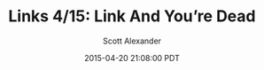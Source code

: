 ---
layout: podcast
title: "Links 4/15: Link And You’re Dead"
author: Scott Alexander
description: https://slatestarcodex.com/2015/04/20/links-415-link-and-youre-dead/
date: 2015-04-20 21:08:00 PDT
length: 1502806
duration: 376
guid: links-415-link-and-youre-dead
---